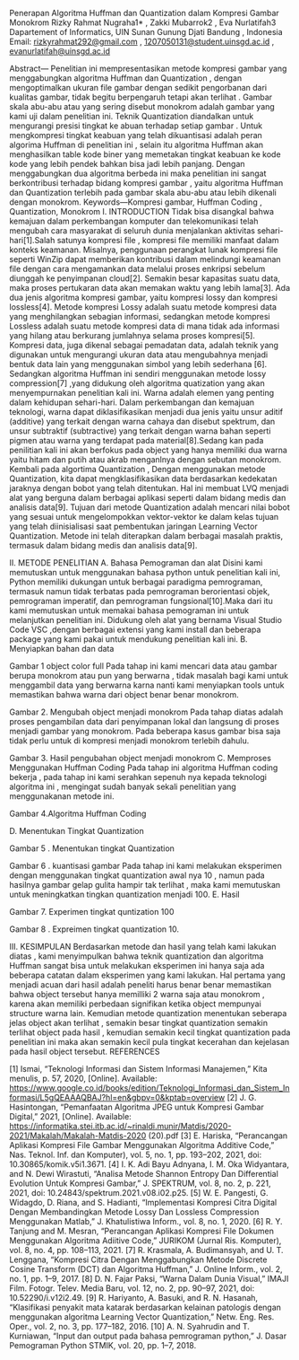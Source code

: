 
Penerapan Algoritma Huffman dan 
Quantization dalam 
Kompresi Gambar Monokrom
Rizky Rahmat Nugraha1* ,  Zakki Mubarrok2 ,  Eva Nurlatifah3
Dapartement of Informatics, UIN Sunan Gunung Djati Bandung , Indonesia
Email: rizkyrahmat292@gmail.com , 1207050131@student.uinsgd.ac.id , evanurlatifah@uinsgd.ac.id 

 
 
 
 
Abstract— Penelitian ini mempresentasikan metode kompresi gambar yang menggabungkan  algoritma Huffman dan Quantization , dengan  mengoptimalkan ukuran file gambar dengan sedikit pengorbanan dari kualitas gambar, tidak begitu berpengaruh tetapi akan terlihat . Gambar skala abu-abu atau yang sering disebut monokrom adalah gambar yang kami uji dalam penelitian ini. Teknik Quantization diandalkan untuk mengurangi presisi tingkat ke abuan terhadap setiap gambar . Untuk mengkompresi tingkat keabuan yang telah dikuantisasi adalah peran algorima Huffman di penelitian ini , selain itu algoritma Huffman akan menghasilkan table kode biner yang memetakan tingkat keabuan ke kode kode yang lebih pendek bahkan bisa jadi lebih panjang. Dengan menggabungkan dua algoritma berbeda ini maka penelitian ini sangat berkontribusi terhadap bidang kompresi gambar , yaitu algoritma Huffman dan Quantization terlebih pada gambar skala abu-abu atau lebih dikenali dengan monokrom.
Keywords—Kompresi gambar, Huffman Coding , Quantization, Monokrom
I.	INTRODUCTION
Tidak bisa disangkal bahwa kemajuan dalam perkembangan komputer dan telekomunikasi telah mengubah cara masyarakat di seluruh dunia menjalankan aktivitas sehari-hari[1].Salah satunya kompresi file , kompresi file memiliki manfaat dalam konteks keamanan. Misalnya, penggunaan perangkat lunak kompresi file seperti WinZip dapat memberikan kontribusi dalam melindungi keamanan file dengan cara mengamankan data melalui proses enkripsi sebelum diunggah ke penyimpanan cloud[2]. Semakin besar kapasitas suatu data, maka proses pertukaran data akan memakan waktu yang lebih lama[3].
Ada dua jenis algoritma kompresi gambar, yaitu kompresi lossy dan kompresi lossless[4]. Metode kompresi Lossy adalah suatu metode kompresi data yang menghilangkan sebagian informasi, sedangkan metode kompresi Lossless adalah suatu metode kompresi data di mana tidak ada informasi yang hilang atau berkurang jumlahnya selama proses kompresi[5]. Kompresi data, juga dikenal sebagai pemadatan data, adalah teknik yang digunakan untuk mengurangi ukuran data atau mengubahnya menjadi bentuk data lain yang menggunakan simbol yang lebih sederhana [6].
Sedangkan algoritma Huffman ini sendiri menggunakan metode lossy compression[7] ,yang didukung oleh algoritma quatization yang akan menyempurnakan penelitian kali ini.
	Warna adalah elemen yang penting dalam kehidupan sehari-hari. Dalam perkembangan dan kemajuan teknologi, warna dapat diklasifikasikan menjadi dua jenis yaitu unsur aditif (additive) yang terkait dengan warna cahaya dan disebut spektrum, dan unsur subtraktif (subtractive) yang terkait dengan warna bahan seperti pigmen atau warna yang terdapat pada material[8].Sedang kan pada penilitian kali ini akan berfokus pada object yang hanya memiliki dua warna yaitu hitam dan putih atau akrab menganlnya dengan sebutan monokrom.
	Kembali pada algortima Quantization , Dengan menggunakan metode Quantization, kita dapat mengklasifikasikan data berdasarkan kedekatan jaraknya dengan bobot yang telah ditentukan. Hal ini membuat LVQ menjadi alat yang berguna dalam berbagai aplikasi seperti dalam bidang medis dan analisis data[9]. Tujuan dari metode Quantization adalah mencari nilai bobot yang sesuai untuk mengelompokkan vektor-vektor ke dalam kelas tujuan yang telah diinisialisasi saat pembentukan jaringan Learning Vector Quantization. Metode ini telah diterapkan dalam berbagai masalah praktis, termasuk dalam bidang medis dan analisis data[9].


II.	METODE PENELITIAN
A.	Bahasa Pemograman dan alat
Disini kami memutuskan untuk menggunakan bahasa python untuk penelitian kali ini, Python memiliki dukungan untuk berbagai paradigma pemrograman, termasuk namun tidak terbatas pada pemrograman berorientasi objek, pemrograman imperatif, dan pemrograman fungsional[10].Maka dari itu kami memutuskan untuk memakai bahasa pemograman ini untuk melanjutkan penelitian ini.
Didukung oleh alat yang bernama Visual Studio Code VSC ,dengan berbagai extensi yang kami install dan beberapa package yang kami pakai untuk mendukung penelitian kali ini.
B.	Menyiapkan bahan dan data
 
Gambar 1 object color full
Pada tahap ini kami mencari data atau gambar berupa monokrom atau pun yang berwarna , tidak masalah bagi kami untuk menggambil data yang berwarna karna nanti kami menyiapkan tools untuk memastikan bahwa warna dari object benar benar monokrom.
 
Gambar 2. Mengubah object menjadi monokrom
Pada tahap diatas adalah proses pengambilan data dari penyimpanan lokal dan langsung di proses menjadi gambar yang monokrom. Pada beberapa kasus gambar bisa saja tidak perlu untuk di kompresi menjadi monokrom terlebih dahulu.
 
Gambar 3. Hasil pengubahan object menjadi monokrom
C.	Memproses Menggunakan Huffman Coding
Pada tahap ini algoritma Huffman coding bekerja , pada tahap ini kami serahkan sepenuh nya kepada teknologi algoritma ini , mengingat sudah banyak sekali penelitian yang menggunakanan metode ini.
 
Gambar 4.Algoritma Huffman Coding

D.	Menentukan Tingkat Quantization 
 
Gambar 5 . Menentukan tingkat Quantization
 
Gambar 6 . kuantisasi gambar
	Pada tahap ini kami melakukan eksperimen dengan menggunakan tingkat quantization awal nya 10 , namun pada hasilnya gambar gelap gulita hampir tak terlihat , maka kami memutuskan untuk meningkatkan tingkan quantization menjadi 100.
E.	Hasil
 
Gambar 7. Experimen tingkat quntization 100
 
Gambar 8 . Expreimen tingkat quantization 10.

III.	KESIMPULAN
Berdasarkan metode dan hasil yang telah kami lakukan diatas , kami menyimpulkan bahwa teknik quantization dan algoritma Huffman sangat bisa untuk melakukan eksperimen ini hanya saja ada beberapa catatan dalam eksperimen yang kami lakukan.
Hal pertama yang menjadi acuan dari hasil adalah peneliti harus benar benar memastikan bahwa object tersebut hanya memilliki 2 warna saja atau monokrom , karena akan memiliki perbedaan signifikan ketika object mempunyai structure warna lain.
Kemudian metode quantization menentukan seberapa jelas object akan terlihat , semakin besar tingkat quantization semakin terlihat object pada hasil , kemudian semakin kecil tingkat quantization pada penelitian ini maka akan semakin kecil pula tingkat kecerahan dan kejelasan pada hasil object tersebut.
REFERENCES


[1]	Ismai, “Teknologi Informasi dan Sistem Informasi Manajemen,” Kita menulis, p. 57, 2020, [Online]. Available: https://www.google.co.id/books/edition/Teknologi_Informasi_dan_Sistem_Informasi/L5gQEAAAQBAJ?hl=en&gbpv=0&kptab=overview
[2]	J. G. Hasintongan, “Pemanfaatan Algoritma JPEG untuk Kompresi Gambar Digital,” 2021, [Online]. Available: https://informatika.stei.itb.ac.id/~rinaldi.munir/Matdis/2020-2021/Makalah/Makalah-Matdis-2020 (20).pdf
[3]	E. Hariska, “Perancangan Aplikasi Kompresi File Gambar Menggunakan Algoritma Additive Code,” Nas. Teknol. Inf. dan Komputer), vol. 5, no. 1, pp. 193–202, 2021, doi: 10.30865/komik.v5i1.3671.
[4]	I. K. Adi Bayu Adnyana, I. M. Oka Widyantara, and N. Dewi Wirastuti, “Analisa Metode Shannon Entropy Dan Differential Evolution Untuk Kompresi Gambar,” J. SPEKTRUM, vol. 8, no. 2, p. 221, 2021, doi: 10.24843/spektrum.2021.v08.i02.p25.
[5]	W. E. Pangesti, G. Widagdo, D. Riana, and S. Hadianti, “Implementasi Kompresi Citra Digital Dengan Membandingkan Metode Lossy Dan Lossless Compression Menggunakan Matlab,” J. Khatulistiwa Inform., vol. 8, no. 1, 2020.
[6]	R. Y. Tanjung and M. Mesran, “Perancangan Aplikasi Kompresi File Dokumen Menggunakan Algoritma Adiitive Code,” JURIKOM (Jurnal Ris. Komputer), vol. 8, no. 4, pp. 108–113, 2021.
[7]	R. Krasmala, A. Budimansyah, and U. T. Lenggana, “Kompresi Citra Dengan Menggabungkan Metode Discrete Cosine Transform (DCT) dan Algoritma Huffman,” J. Online Inform., vol. 2, no. 1, pp. 1–9, 2017.
[8]	D. N. Fajar Paksi, “Warna Dalam Dunia Visual,” IMAJI Film. Fotogr. Telev. Media Baru, vol. 12, no. 2, pp. 90–97, 2021, doi: 10.52290/i.v12i2.49.
[9]	R. Hariyanto, A. Basuki, and R. N. Hasanah, “Klasifikasi penyakit mata katarak berdasarkan kelainan patologis dengan menggunakan algoritma Learning Vector Quantization,” Netw. Eng. Res. Oper., vol. 2, no. 3, pp. 177–182, 2016.
[10]	A. N. Syahrudin and T. Kurniawan, “Input dan output pada bahasa pemrograman python,” J. Dasar Pemograman Python STMIK, vol. 20, pp. 1–7, 2018.
 

